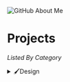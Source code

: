 ![GitHub About Me](https://github.com/PixelNetNeon/PixelNetNeon/assets/75762177/a27573aa-c1c0-4104-aebf-39285a8c195e)

# Projects
*Listed By Category*
<details>
<summary>🖌️Design</summary>
<br>
None <i>that is publicly listed</i> Yet!
</details>
